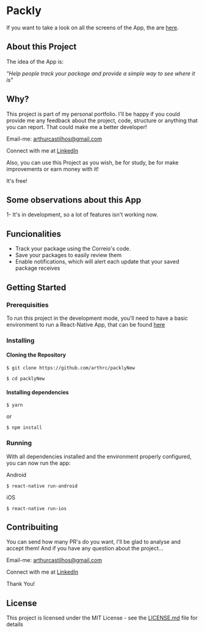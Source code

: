 # Packly

If you want to take a look on all the screens of the App, the are [here](https://www.figma.com/file/qtIeOUdyQQiRn3FfKfdgTc/Packly?node-id=1%3A15).

## About this Project

The idea of the App is:

_"Help people track your package and provide a simple way to see where it is"_

## Why?

This project is part of my personal portfolio. I'll be happy if you could provide me any feedback about the project, code, structure or anything that you can report. That could make me a better developer!

Email-me: arthurcastilhos@gmail.com

Connect with me at [LinkedIn](https://linkedin.com/in/arthrc)

Also, you can use this Project as you wish, be for study, be for make improvements or earn money with it!

It's free!

## Some observations about this App

1- It's in development, so a lot of features isn't working now.

## Funcionalities

- Track your package using the Correio's code.
- Save your packages to easily review them
- Enable notifications, which will alert each update that your saved package receives

## Getting Started
### Prerequisities

To run this project in the development mode, you'll need to have a basic environment to run a React-Native App, that can be found [here](https://facebook.github.io/react-native/docs/getting-started)

### Installing

#### Cloning the Repository

```
$ git clone https://github.com/arthrc/packlyNew

$ cd packlyNew
```

#### Installing dependencies

```
$ yarn
```

or 

```
$ npm install
```

### Running

With all dependencies installed and the environment properly configured, you can now run the app:

Android

```
$ react-native run-android
```

iOS

```
$ react-native run-ios
```

## Contribuiting

You can send how many PR's do you want, I'll be glad to analyse and accept them! And if you have any question about the project...

Email-me: arthurcastilhos@gmail.com

Connect with me at [LinkedIn](https://linkedin.com/in/arthrc)

Thank You!

## License

This project is licensed under the MIT License - see the [LICENSE.md](https://github.com/arthrc/packlyNew/license.md) file for details